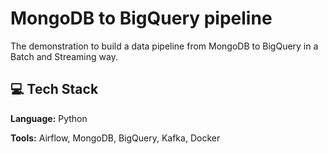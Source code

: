 # MongoDB to BigQuery pipeline

The demonstration to build a data pipeline from MongoDB to BigQuery in a Batch and Streaming way.

## 💻 Tech Stack

**Language:** Python

**Tools:** Airflow, MongoDB, BigQuery, Kafka, Docker
